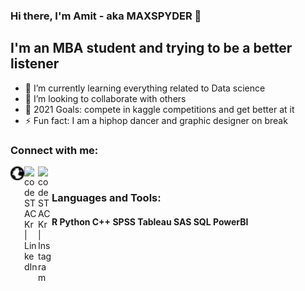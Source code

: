 ### Hi there, I'm Amit - aka MAXSPYDER 👋

## I'm an MBA student and trying to be a better listener

- 🌱 I’m currently learning everything related to Data science
- 👯 I’m looking to collaborate with others
- 🥅 2021 Goals: compete in kaggle competitions and get better at it
- ⚡ Fun fact: I am a hiphop dancer and graphic designer on break

### Connect with me:

[<img align="left" alt="codeSTACKr.com" width="22px" src="https://raw.githubusercontent.com/iconic/open-iconic/master/svg/globe.svg" />][website]
[<img align="left" alt="codeSTACKr | LinkedIn" width="22px" src="https://cdn.jsdelivr.net/npm/simple-icons@v3/icons/linkedin.svg" />][linkedin]
[<img align="left" alt="codeSTACKr | Instagram" width="22px" src="https://cdn.jsdelivr.net/npm/simple-icons@v3/icons/instagram.svg" />][instagram]

<br />

### Languages and Tools:
#### R Python C++ SPSS Tableau SAS SQL PowerBI

[website]: amitbehurame.wordpress.com
[linkedin]: https://www.linkedin.com/in/amit-behura-b53595142/
[instagram]: https://www.instagram.com/amit_in_nether/
